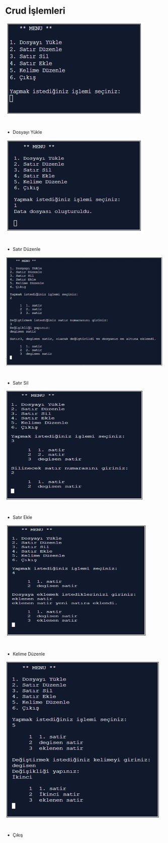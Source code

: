# Crud İşlemleri 

![crudShellScript](https://github.com/batucimenn/crudShellScript/blob/main/ekranGoruntuleri/1.menu.JPG)
#
- Dosyayı Yükle

![crudShellScript](https://github.com/batucimenn/crudShellScript/blob/main/ekranGoruntuleri/2.dosyayiYukle.JPG)
#
- Satır Düzenle

![crudShellScript](https://github.com/batucimenn/crudShellScript/blob/main/ekranGoruntuleri/3.satirDuzenle.JPG)
#
- Satır Sil

![crudShellScript](https://github.com/batucimenn/crudShellScript/blob/main/ekranGoruntuleri/4.satirSil.JPG)
#
- Satır Ekle

![crudShellScript](https://github.com/batucimenn/crudShellScript/blob/main/ekranGoruntuleri/5.satirEkle.JPG)
#
- Kelime Düzenle

![crudShellScript](https://github.com/batucimenn/crudShellScript/blob/main/ekranGoruntuleri/6.kelimeDuzenle.JPG)
#
- Çıkış
